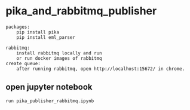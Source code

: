 # pika_and_rabbitmq_publisher
	packages:
		pip install pika
		pip install eml_parser
	
	rabbitmq:
		install rabbitmq locally and run
		or run docker images of rabbitmq
	create queue:
		after running rabbitmq, open http://localhost:15672/ in chrome.
## open jupyter notebook
	run pika_publisher_rabbitmq.ipynb
